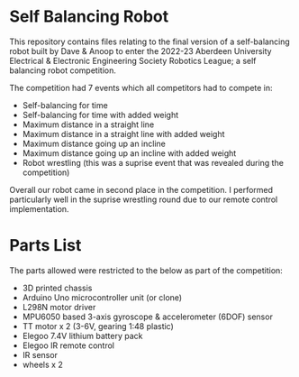 # Self Balancing Robot

This repository contains files relating to the final version of a self-balancing robot built by Dave & Anoop to enter the 2022-23 Aberdeen University Electrical & Electronic Engineering Society Robotics League; a self balancing robot competition.

The competition had 7 events which all competitors had to compete in:

- Self-balancing for time
- Self-balancing for time with added weight
- Maximum distance in a straight line
- Maximum distance in a straight line with added weight
- Maximum distance going up an incline
- Maximum distance going up an incline with added weight
- Robot wrestling (this was a suprise event that was revealed during the competition)

Overall our robot came in second place in the competition. I performed particularly well in the suprise wrestling round due to our remote control implementation.


# Parts List

The parts allowed were restricted to the below as part of the competition:

- 3D printed chassis
- Arduino Uno microcontroller unit (or clone)
- L298N motor driver
- MPU6050 based 3-axis gyroscope & accelerometer (6DOF) sensor
- TT motor x 2 (3-6V, gearing 1:48 plastic)
- Elegoo 7.4V lithium battery pack
- Elegoo IR remote control
- IR sensor
- wheels x 2
